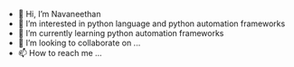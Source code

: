 - 👋 Hi, I’m Navaneethan
- 👀 I’m interested in python language and python automation frameworks
- 🌱 I’m currently learning python automation frameworks
- 💞️ I’m looking to collaborate on ...
- 📫 How to reach me ...

<!---
nava071/nava071 is a ✨ special ✨ repository because its `README.md` (this file) appears on your GitHub profile.
You can click the Preview link to take a look at your changes.
--->
